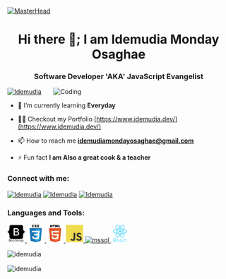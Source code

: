 [![MasterHead](https://media-exp1.licdn.com/dms/image/C4D16AQGrPQz7U7h07A/profile-displaybackgroundimage-shrink_200_800/0/1659448539076?e=1665619200&v=beta&t=wq7ZGWCjO6zYJ6qtQNb5TGsg3K-LnZkyytvrp7xctl8)](https://www.idemudia.dev)
<h1 align="center">Hi there 👋; I am Idemudia Monday Osaghae</h1>
<h3 align="center">Software Developer 'AKA' JavaScript Evangelist</h3>

<img align="right" alt="Coding" width="400" src="https://camo.githubusercontent.com/cae12fddd9d6982901d82580bdf321d81fb299141098ca1c2d4891870827bf17/68747470733a2f2f6d69726f2e6d656469756d2e636f6d2f6d61782f313336302f302a37513379765349765f7430696f4a2d5a2e676966"/>

<p align="left"> <a href="https://twitter.com/maximudia" target="blank"><img src="https://img.shields.io/twitter/follow/maximudia?logo=twitter&style=for-the-badge" alt="Idemudia" /></a> </p>

- 🌱 I’m currently learning **Everyday**

- 👨‍💻 Checkout my Portfolio [https://www.idemudia.dev/](https://www.idemudia.dev/)

- 📫 How to reach me **idemudiamondayosaghae@gmail.com**

- ⚡ Fun fact **I am Also a great cook & a teacher**

<h3 align="left">Connect with me:</h3>
<p align="left">
<a href="https://twitter.com/maximudia" target="blank"><img align="center" src="https://raw.githubusercontent.com/rahuldkjain/github-profile-readme-generator/master/src/images/icons/Social/twitter.svg" alt="Idemudia" height="30" width="40" /></a>
<a href="https://www.linkedin.com/in/idemudia-monday-osaghae/" target="blank"><img align="center" src="https://raw.githubusercontent.com/rahuldkjain/github-profile-readme-generator/master/src/images/icons/Social/linked-in-alt.svg" alt="Idemudia" height="30" width="40" /></a>
<a href="https://www.instagram.com/idemudia.osaghae/" target="blank"><img align="center" src="https://raw.githubusercontent.com/rahuldkjain/github-profile-readme-generator/master/src/images/icons/Social/instagram.svg" alt="Idemudia" height="30" width="40" /></a>
</p>

<h3 align="left">Languages and Tools:</h3>
<p align="left"> <a href="https://getbootstrap.com" target="_blank" rel="noreferrer"> 
    <img src="https://raw.githubusercontent.com/devicons/devicon/master/icons/bootstrap/bootstrap-plain-wordmark.svg" 
    alt="bootstrap" width="40" height="40"/> </a> 
    <!-- <a href="https://www.w3schools.com/cs/" target="_blank" rel="noreferrer"> 
        <img src="https://raw.githubusercontent.com/devicons/devicon/master/icons/csharp/csharp-original.svg" 
        alt="csharp" width="40" height="40"/> </a>  -->
        <a href="https://www.w3schools.com/css/" target="_blank" rel="noreferrer"> 
            <img src="https://raw.githubusercontent.com/devicons/devicon/master/icons/css3/css3-original-wordmark.svg" 
            alt="css3" width="40" height="40"/> </a> 
            <!-- <a href="https://dotnet.microsoft.com/" target="_blank" rel="noreferrer"> 
                <img src="https://raw.githubusercontent.com/devicons/devicon/master/icons/dot-net/dot-net-original-wordmark.svg" 
                alt="dotnet" width="40" height="40"/> </a>  -->
                <a href="https://www.w3.org/html/" target="_blank" rel="noreferrer"> 
                    <img src="https://raw.githubusercontent.com/devicons/devicon/master/icons/html5/html5-original-wordmark.svg" 
                    alt="html5" width="40" height="40"/> </a> 
                    <!-- <a href="https://www.adobe.com/in/products/illustrator.html" target="_blank" rel="noreferrer"> 
                        <img src="https://www.vectorlogo.zone/logos/adobe_illustrator/adobe_illustrator-icon.svg" 
                        alt="illustrator" width="40" height="40"/> </a>  -->
                        <a href="https://developer.mozilla.org/en-US/docs/Web/JavaScript" target="_blank" rel="noreferrer"> 
                            <img src="https://raw.githubusercontent.com/devicons/devicon/master/icons/javascript/javascript-original.svg" 
                            alt="javascript" width="40" height="40"/> </a> 
                            <a href="https://www.microsoft.com/en-us/sql-server" target="_blank" rel="noreferrer"> 
                                <img src="https://www.svgrepo.com/show/303229/microsoft-sql-server-logo.svg" 
                                alt="mssql" width="40" height="40"/> </a> 
                                <!-- <a href="https://www.photoshop.com/en" target="_blank" rel="noreferrer"> 
                                    <img src="https://raw.githubusercontent.com/devicons/devicon/master/icons/photoshop/photoshop-line.svg" 
                                    alt="photoshop" width="40" height="40"/> </a>  -->
                                    <a href="https://reactjs.org/" target="_blank" rel="noreferrer"> 
                                        <img src="https://raw.githubusercontent.com/devicons/devicon/master/icons/react/react-original-wordmark.svg" 
                                        alt="react" width="40" height="40"/> </a> 
                                        <!-- <a href="https://www.adobe.com/products/xd.html" target="_blank" rel="noreferrer"> 
                                            <img src="https://cdn.worldvectorlogo.com/logos/adobe-xd.svg" alt="xd" width="40" height="40"/> </a>  -->
            </p>

<p><img align="center" src="https://github-readme-stats.vercel.app/api/top-langs?username=osas-idemudia&show_icons=true&locale=en&layout=compact" alt="idemudia" /></p>

<p><img align="center" src="https://github-readme-streak-stats.herokuapp.com/?user=osas-idemudia&" alt="idemudia" /></p>

